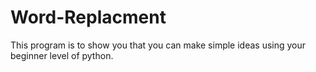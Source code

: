# Word-Replacment
This program is to show you that you can make simple ideas using your beginner level of python.
